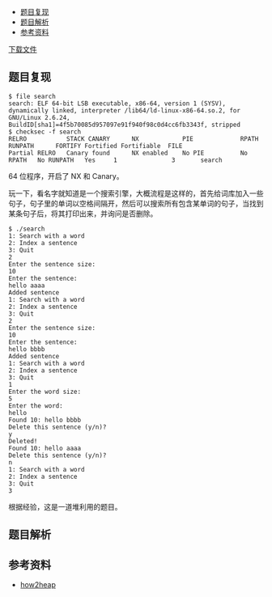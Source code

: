 
- [题目复现](#题目复现)
- [题目解析](#题目解析)
- [参考资料](#参考资料)


[下载文件](../src/writeup/6.1.11_9447ctf2015_search_engine)

## 题目复现
```
$ file search
search: ELF 64-bit LSB executable, x86-64, version 1 (SYSV), dynamically linked, interpreter /lib64/ld-linux-x86-64.so.2, for GNU/Linux 2.6.24, BuildID[sha1]=4f5b70085d957097e91f940f98c0d4cc6fb3343f, stripped
$ checksec -f search
RELRO           STACK CANARY      NX            PIE             RPATH      RUNPATH      FORTIFY Fortified Fortifiable  FILE
Partial RELRO   Canary found      NX enabled    No PIE          No RPATH   No RUNPATH   Yes     1               3       search
```
64 位程序，开启了 NX 和 Canary。

玩一下，看名字就知道是一个搜索引擎，大概流程是这样的，首先给词库加入一些句子，句子里的单词以空格间隔开，然后可以搜索所有包含某单词的句子，当找到某条句子后，将其打印出来，并询问是否删除。
```
$ ./search
1: Search with a word
2: Index a sentence
3: Quit
2
Enter the sentence size:
10
Enter the sentence:
hello aaaa
Added sentence
1: Search with a word
2: Index a sentence
3: Quit
2
Enter the sentence size:
10
Enter the sentence:
hello bbbb
Added sentence
1: Search with a word
2: Index a sentence
3: Quit
1
Enter the word size:
5
Enter the word:
hello
Found 10: hello bbbb
Delete this sentence (y/n)?
y
Deleted!
Found 10: hello aaaa
Delete this sentence (y/n)?
n
1: Search with a word
2: Index a sentence
3: Quit
3
```
根据经验，这是一道堆利用的题目。


## 题目解析

## 参考资料
- [how2heap](https://github.com/shellphish/how2heap)
